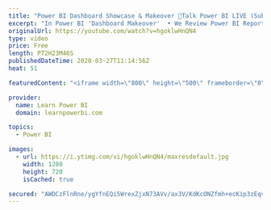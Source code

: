 ```yaml
---
title: "Power BI Dashboard Showcase & Makeover 🔴Talk Power BI LIVE (Subscribe & Join)"
excerpt: "In Power BI 'Dashboard Makeover'  • We Review Power BI Reports/Dashboards sent in by users  • Provide expert feedback and ideas on how to improve  • Submit Your Screenshots or PBIX file here 👉 https://www.learnpowerbi.com/makeover  ⚠️NOTE⚠️ :  • Do NOT send any sensitive data in your screenshots  •"
originalUrl: https://youtube.com/watch?v=hgoklwHnQN4
type: video
price: Free
length: PT2H23M46S
publishedDateTime: 2020-03-27T11:14:56Z
heat: 51

featuredContent: "<iframe width=\"800\" height=\"500\" frameborder=\"0\" src=\"https://www.youtube.com/embed/hgoklwHnQN4\" allow=\"accelerometer; autoplay; encrypted-media; gyroscope; picture-in-picture\" allowfullscreen></iframe>"

provider:
  name: Learn Power BI
  domain: learnpowerbi.com

topics:
  - Power BI

images:
  - url: https://i.ytimg.com/vi/hgoklwHnQN4/maxresdefault.jpg
    width: 1280
    height: 720
    isCached: true

secured: "AWDCzFlnRne/ygYfnEQi5WrexZjxN73AVv/ax3V/KdKcONZfmh+ecKip3zEqvc5nZiReVTRTWRcR9XLy7hrv3xlDZZ/MqPwkz+9X74GuueRq0khvJzUqUV+YfIirWjpZTg+2PPmgada6JRxYRFtzN1kRklOSO1WzMb9idGxozTTqrvQdxR393TxtS0nxVV6B5UQpBnboFp4ZfhXWmfCUTaOlYMJgZ9dJHMPP3lHrMQMrYSNTymmt30qD1t6ek3cW2rbdIYPoLzFydgNMZoP7r9SAi1MTjjydGxb0UElm+Gc7ZLQRNg4lvSb7uecSQTN2t74ewne3AeGTb596PUERpOK/5ZKL3cXbSw1c5Kv6CozLtqhHu3ln0Uhf3lEBAax8FZFgDhDiaUFLPM/Bymg8ew==;AlUa/RfhWINUgGrXd9Nzfw=="
---
```


